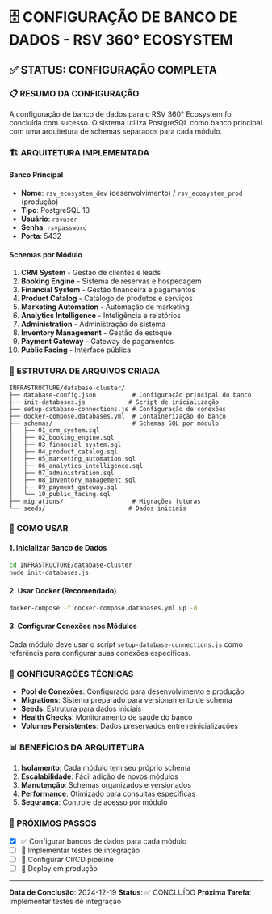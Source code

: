 # 🗄️ CONFIGURAÇÃO DE BANCO DE DADOS - RSV 360° ECOSYSTEM

## ✅ STATUS: CONFIGURAÇÃO COMPLETA

### 📋 RESUMO DA CONFIGURAÇÃO

A configuração de banco de dados para o RSV 360° Ecosystem foi concluída com sucesso. O sistema utiliza PostgreSQL como banco principal com uma arquitetura de schemas separados para cada módulo.

### 🏗️ ARQUITETURA IMPLEMENTADA

#### **Banco Principal**
- **Nome**: `rsv_ecosystem_dev` (desenvolvimento) / `rsv_ecosystem_prod` (produção)
- **Tipo**: PostgreSQL 13
- **Usuário**: `rsvuser`
- **Senha**: `rsvpassword`
- **Porta**: 5432

#### **Schemas por Módulo**
1. **CRM System** - Gestão de clientes e leads
2. **Booking Engine** - Sistema de reservas e hospedagem
3. **Financial System** - Gestão financeira e pagamentos
4. **Product Catalog** - Catálogo de produtos e serviços
5. **Marketing Automation** - Automação de marketing
6. **Analytics Intelligence** - Inteligência e relatórios
7. **Administration** - Administração do sistema
8. **Inventory Management** - Gestão de estoque
9. **Payment Gateway** - Gateway de pagamentos
10. **Public Facing** - Interface pública

### 📁 ESTRUTURA DE ARQUIVOS CRIADA

```
INFRASTRUCTURE/database-cluster/
├── database-config.json          # Configuração principal do banco
├── init-databases.js            # Script de inicialização
├── setup-database-connections.js # Configuração de conexões
├── docker-compose.databases.yml  # Containerização do banco
├── schemas/                      # Schemas SQL por módulo
│   ├── 01_crm_system.sql
│   ├── 02_booking_engine.sql
│   ├── 03_financial_system.sql
│   ├── 04_product_catalog.sql
│   ├── 05_marketing_automation.sql
│   ├── 06_analytics_intelligence.sql
│   ├── 07_administration.sql
│   ├── 08_inventory_management.sql
│   ├── 09_payment_gateway.sql
│   └── 10_public_facing.sql
├── migrations/                   # Migrações futuras
└── seeds/                       # Dados iniciais
```

### 🚀 COMO USAR

#### **1. Inicializar Banco de Dados**
```bash
cd INFRASTRUCTURE/database-cluster
node init-databases.js
```

#### **2. Usar Docker (Recomendado)**
```bash
docker-compose -f docker-compose.databases.yml up -d
```

#### **3. Configurar Conexões nos Módulos**
Cada módulo deve usar o script `setup-database-connections.js` como referência para configurar suas conexões específicas.

### 🔧 CONFIGURAÇÕES TÉCNICAS

- **Pool de Conexões**: Configurado para desenvolvimento e produção
- **Migrations**: Sistema preparado para versionamento de schema
- **Seeds**: Estrutura para dados iniciais
- **Health Checks**: Monitoramento de saúde do banco
- **Volumes Persistentes**: Dados preservados entre reinicializações

### 📊 BENEFÍCIOS DA ARQUITETURA

1. **Isolamento**: Cada módulo tem seu próprio schema
2. **Escalabilidade**: Fácil adição de novos módulos
3. **Manutenção**: Schemas organizados e versionados
4. **Performance**: Otimizado para consultas específicas
5. **Segurança**: Controle de acesso por módulo

### 🎯 PRÓXIMOS PASSOS

- [x] ✅ Configurar bancos de dados para cada módulo
- [ ] 🔄 Implementar testes de integração
- [ ] 🔄 Configurar CI/CD pipeline
- [ ] 🔄 Deploy em produção

---

**Data de Conclusão**: 2024-12-19
**Status**: ✅ CONCLUÍDO
**Próxima Tarefa**: Implementar testes de integração

